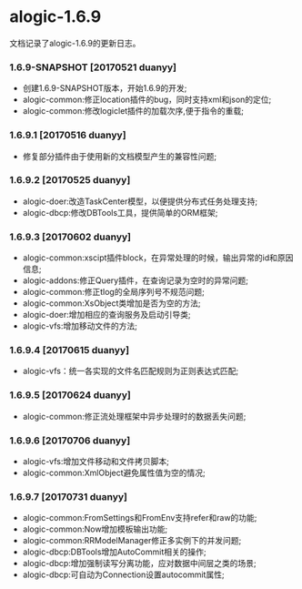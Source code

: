 alogic-1.6.9
============

文档记录了alogic-1.6.9的更新日志。

### 1.6.9-SNAPSHOT [20170521 duanyy]
- 创建1.6.9-SNAPSHOT版本，开始1.6.9的开发;
- alogic-common:修正location插件的bug，同时支持xml和json的定位;
- alogic-common:修改logiclet插件的加载次序,便于指令的重载;


### 1.6.9.1 [20170516 duanyy]
- 修复部分插件由于使用新的文档模型产生的兼容性问题;

### 1.6.9.2 [20170525 duanyy]
- alogic-doer:改造TaskCenter模型，以便提供分布式任务处理支持;
- alogic-dbcp:修改DBTools工具，提供简单的ORM框架;

### 1.6.9.3 [20170602 duanyy]
- alogic-common:xscipt插件block，在异常处理的时候，输出异常的id和原因信息;
- alogic-addons:修正Query插件，在查询记录为空时的异常问题;
- alogic-common:修正tlog的全局序列号不规范问题;
- alogic-common:XsObject类增加是否为空的方法;
- alogic-doer:增加相应的查询服务及启动引导类;
- alogic-vfs:增加移动文件的方法;

### 1.6.9.4 [20170615 duanyy]
- alogic-vfs：统一各实现的文件名匹配规则为正则表达式匹配;

### 1.6.9.5 [20170624 duanyy]
- alogic-common:修正流处理框架中异步处理时的数据丢失问题;

### 1.6.9.6 [20170706 duanyy]
- alogic-vfs:增加文件移动和文件拷贝脚本;
- alogic-common:XmlObject避免属性值为空的情况;

### 1.6.9.7 [20170731 duanyy] 
- alogic-common:FromSettings和FromEnv支持refer和raw的功能;
- alogic-common:Now增加模板输出功能;
- alogic-common:RRModelManager修正多实例下的并发问题;
- alogic-dbcp:DBTools增加AutoCommit相关的操作;
- alogic-dbcp:增加强制读写分离功能，应对数据中间层之类的场景;
- alogic-dbcp:可自动为Connection设置autocommit属性;


